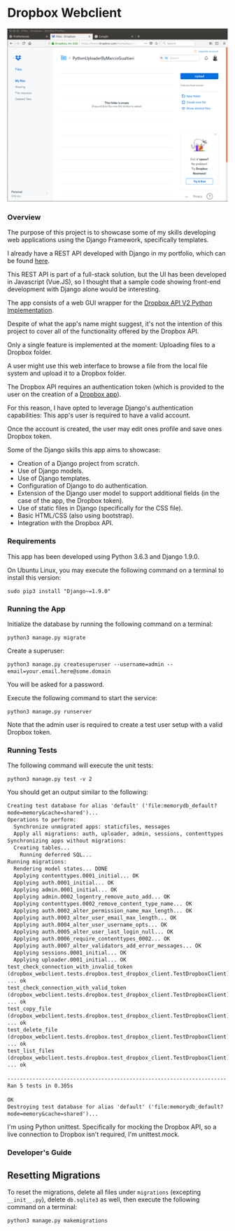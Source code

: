 # Dropbox Webclient

<kbd>![Magic Squares App](./images/dropbox_webclient1.gif)</kbd>

### Overview

The purpose of this project is to showcase some of my skills developing web applications using the Django Framework, specifically templates.

I already have a REST API developed with Django in my portfolio, which can be found [here](https://github.com/marciogualtieri/risk_model_builder/tree/master/risk_model_api).

This REST API is part of a full-stack solution, but the UI has been developed in Javascript (Vue.JS), so I thought that a sample code showing front-end development with Django alone would be interesting.

The app consists of a web GUI wrapper for the [Dropbox API V2 Python Implementation](https://www.dropbox.com/developers/documentation/python).

Despite of what the app's name might suggest, it's not the intention of this project to cover all of the functionality offered by the Dropbox API.

Only a single feature is implemented at the moment: Uploading files to a Dropbox folder.

A user might use this web interface to browse a file from the local file system and upload it to a Dropbox folder.

The Dropbox API requires an authentication token (which is provided to the user on the creation of a [Dropbox app](https://www.dropbox.com/developers/apps/create)).

For this reason, I have opted to leverage Django's authentication capabilities: This app's user is required to have a valid account.

Once the account is created, the user may edit ones profile and save ones Dropbox token.

Some of the Django skills this app aims to showcase:

- Creation of a Django project from scratch.
- Use of Django models.
- Use of Django templates.
- Configuration of Django to do authentication.
- Extension of the Django user model to support additional fields (in the case of the app, the Dropbox token).
- Use of static files in Django (specifically for the CSS file).
- Basic HTML/CSS (also using bootstrap).
- Integration with the Dropbox API.

### Requirements

This app has been developed using Python 3.6.3 and Django 1.9.0.

On Ubuntu Linux, you may execute the following command on a terminal to install this version:

    sudo pip3 install "Django~=1.9.0"

### Running the App

Initialize the database by running the following command on a terminal:

    python3 manage.py migrate

Create a superuser:

    python3 manage.py createsuperuser --username=admin --email=your.email.here@some.domain

You will be asked for a password.

Execute the following command to start the service:

    python3 manage.py runserver

Note that the admin user is required to create a test user setup with a valid Dropbox token.

### Running Tests

The following command will execute the unit tests:

    python3 manage.py test -v 2

You should get an output similar to the following:

    Creating test database for alias 'default' ('file:memorydb_default?mode=memory&cache=shared')...
    Operations to perform:
      Synchronize unmigrated apps: staticfiles, messages
      Apply all migrations: auth, uploader, admin, sessions, contenttypes
    Synchronizing apps without migrations:
      Creating tables...
        Running deferred SQL...
    Running migrations:
      Rendering model states... DONE
      Applying contenttypes.0001_initial... OK
      Applying auth.0001_initial... OK
      Applying admin.0001_initial... OK
      Applying admin.0002_logentry_remove_auto_add... OK
      Applying contenttypes.0002_remove_content_type_name... OK
      Applying auth.0002_alter_permission_name_max_length... OK
      Applying auth.0003_alter_user_email_max_length... OK
      Applying auth.0004_alter_user_username_opts... OK
      Applying auth.0005_alter_user_last_login_null... OK
      Applying auth.0006_require_contenttypes_0002... OK
      Applying auth.0007_alter_validators_add_error_messages... OK
      Applying sessions.0001_initial... OK
      Applying uploader.0001_initial... OK
    test_check_connection_with_invalid_token (dropbox_webclient.tests.dropbox.test_dropbox_client.TestDropboxClient) ... ok
    test_check_connection_with_valid_token (dropbox_webclient.tests.dropbox.test_dropbox_client.TestDropboxClient) ... ok
    test_copy_file (dropbox_webclient.tests.dropbox.test_dropbox_client.TestDropboxClient) ... ok
    test_delete_file (dropbox_webclient.tests.dropbox.test_dropbox_client.TestDropboxClient) ... ok
    test_list_files (dropbox_webclient.tests.dropbox.test_dropbox_client.TestDropboxClient) ... ok

    ----------------------------------------------------------------------
    Ran 5 tests in 0.305s

    OK
    Destroying test database for alias 'default' ('file:memorydb_default?mode=memory&cache=shared')...

I'm using Python unittest. Specifically for mocking the Dropbox API, so a live connection to Dropbox isn't required, I'm unittest.mock.

### Developer's Guide

## Resetting Migrations

To reset the migrations, delete all files under `migrations`  (excepting `__init__.py`), delete `db.sqlite3` as well, then execute the following command on a terminal:

    python3 manage.py makemigrations